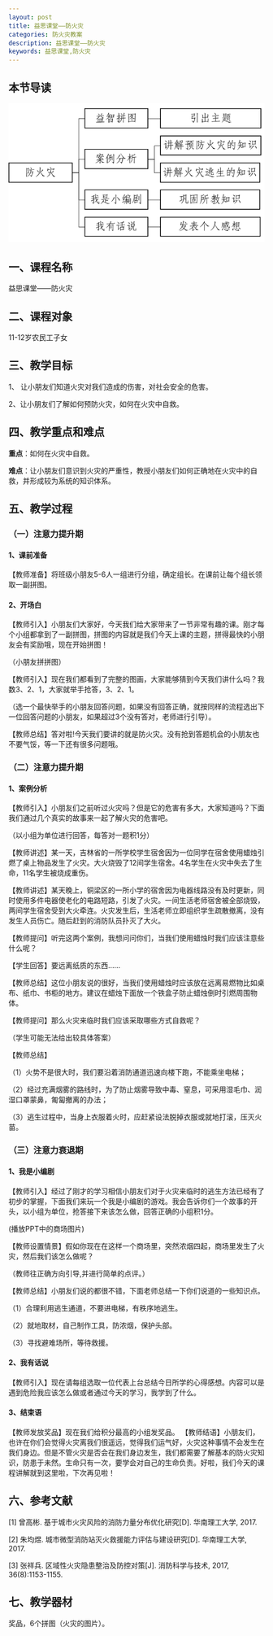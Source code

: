 ```yaml
---
layout: post
title: 益思课堂——防火灾
categories: 防火灾教案
description: 益思课堂——防火灾
keywords: 益思课堂,防火灾
---
```


## 本节导读
![](/images/fhz/ys/hz_01.png)

## 一、课程名称
益思课堂——防火灾

## 二、课程对象
11-12岁农民工子女

## 三、教学目标
1、 让小朋友们知道火灾对我们造成的伤害，对社会安全的危害。

2、让小朋友们了解如何预防火灾，如何在火灾中自救。

    
## 四、教学重点和难点
**重点**：如何在火灾中自救。

**难点**：让小朋友们意识到火灾的严重性，教授小朋友们如何正确地在火灾中的自救，并形成较为系统的知识体系。

## 五、教学过程
### （一）注意力提升期
#### 1、课前准备
【教师准备】将班级小朋友5-6人一组进行分组，确定组长。在课前让每个组长领取一副拼图。

#### 2、开场白
【教师引入】小朋友们大家好，今天我们给大家带来了一节非常有趣的课。刚才每个小组都拿到了一副拼图，拼图的内容就是我们今天上课的主题，拼得最快的小朋友会有奖励哦，现在开始拼图！

（小朋友拼拼图）

【教师引入】现在我们都看到了完整的图画，大家能够猜到今天我们讲什么吗？我数3、2、1，大家就举手抢答，3、2、1。

（选一个最快举手的小朋友回答问题，如果没有回答正确，就按同样的流程选出下一位回答问题的小朋友，如果超过3个没有答对，老师进行引导）。

【教师总结】答对啦!今天我们要讲的就是防火灾。没有抢到答题机会的小朋友也不要气馁，等一下还有很多问题哦。

### （二）注意力提升期
#### 1、案例分析
【教师引入】小朋友们之前听过火灾吗？但是它的危害有多大，大家知道吗？下面我们通过几个真实的故事来一起了解火灾的危害吧。

（以小组为单位进行回答，每答对一题积1分）

【教师讲述】某一天，吉林省的一所学校学生宿舍因为一位同学在宿舍使用蜡烛引燃了桌上物品发生了火灾。大火烧毁了12间学生宿舍。4名学生在火灾中失去了生命，11名学生被烧成重伤。

【教师讲述】某天晚上，铜梁区的一所小学的宿舍因为电器线路没有及时更新，同时使用多件电器使老化的电路短路，引发了火灾。一间生活老师宿舍被全部烧毁，两间学生宿舍受到大火牵连。火灾发生后，生活老师立即组织学生疏散撤离，没有发生人员伤亡。随后赶到的消防队员扑灭了大火。 

【教师提问】听完这两个案例，我想问问你们，当我们使用蜡烛时我们应该注意些什么呢？

【学生回答】要远离纸质的东西……

【教师总结】这位小朋友说的很好，当我们使用蜡烛时应该放在远离易燃物比如桌布、纸巾、书柜的地方。建议在蜡烛下面放一个铁盒子防止蜡烛倒时引燃周围物体。

【教师提问】那么火灾来临时我们应该采取哪些方式自救呢？

（学生可能无法给出较具体答案）

【教师总结】

（1）火势不是很大时，我们要沿着消防通道迅速向楼下跑，不能乘坐电梯；

（2）经过充满烟雾的路线时，为了防止烟雾导致中毒、窒息，可采用湿毛巾、润湿口罩蒙鼻，匍匐撤离的办法；

（3）逃生过程中，当身上衣服着火时，应赶紧设法脱掉衣服或就地打滚，压灭火苗。

### （三）注意力衰退期
#### 1、我是小编剧
【教师引入】经过了刚才的学习相信小朋友们对于火灾来临时的逃生方法已经有了初步的掌握，下面我们来玩一个我是小编剧的游戏。我会告诉你们一个故事的开头，以小组为单位，抢答接下来该怎么做，回答正确的小组积1分。

(播放PPT中的商场图片)

【教师设置情景】假如你现在在这样一个商场里，突然浓烟四起，商场里发生了火灾，然后我们该怎么做呢？

（教师往正确方向引导,并进行简单的点评。）

【教师总结】小朋友们说的都很不错，下面老师总结一下你们说道的一些知识点。

（1）合理利用逃生通道，不要进电梯，有秩序地逃生。

（2）就地取材，自己制作工具，防浓烟，保护头部。

（3）寻找避难场所，等待救援。

#### 2、我有话说
【教师引入】现在请每组选取一位代表上台总结今日所学的心得感想。内容可以是遇到危险我应该怎么做或者通过今天的学习，我学到了什么。

#### 3、结束语
【教师发放奖品】现在我们给积分最高的小组发奖品。
【教师结语】小朋友们，也许在你们会觉得火灾离我们很遥远，觉得我们运气好，火灾这种事情不会发生在我们身边。但是不管火灾是否会在我们身边发生，我们都需要了解基本的防火灾知识，防患于未然。生命只有一次，要学会对自己的生命负责。好啦，我们今天的课程讲解就到这里啦，下次再见啦！

## 六、参考文献
[1]	曾高彬. 基于城市火灾风险的消防力量分布优化研究[D]. 华南理工大学, 2017.

[2]	朱均煜. 城市微型消防站灭火救援能力评估与建设研究[D]. 华南理工大学, 2017.

[3]	张祥兵. 区域性火灾隐患整治及防控对策[J]. 消防科学与技术, 2017, 36(8):1153-1155.

## 七、教学器材
奖品，6个拼图（火灾的图片）。